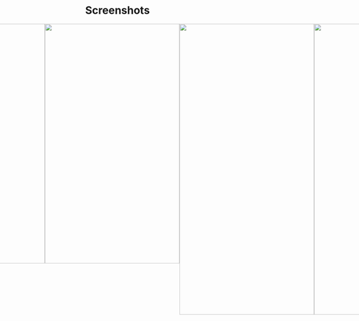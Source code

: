 # Screenshots

<div style="display: flex; justify-content: center;">

<img src="https://user-images.githubusercontent.com/24875315/229297736-0cf94630-a07e-46ac-8369-5271d31f2162.png" width="360" height="640" />
<img src="https://user-images.githubusercontent.com/24875315/229297738-4cc631d1-beec-48f6-95b8-d466b5d5c613.png" width="360" height="640" />
<img src="https://user-images.githubusercontent.com/24875315/229297729-132ce3b0-40ef-4a0e-9109-4298d0f36632.png" width="360" height="640" />
<img src="https://user-images.githubusercontent.com/24875315/229297733-b8531c11-96cc-48a8-b2bb-236665d76349.png" width="360" height="640" />

<img src="https://user-images.githubusercontent.com/24875315/229297541-5418a16b-7920-4068-a963-820bec13f85f.png" width="360" height="777" />
<img src="https://user-images.githubusercontent.com/24875315/229297542-fb4154b8-3512-4101-aa5f-491b0940b8ff.png" width="360" height="777" />
<img src="https://user-images.githubusercontent.com/24875315/229297538-ca990f6c-f901-43f8-90e4-c2d84cf5219f.png" width="360" height="777" />
<img src="https://user-images.githubusercontent.com/24875315/229297540-db88dc6f-ecd0-4c3a-a179-3925e284a9d5.png" width="360" height="777" />

</div>
